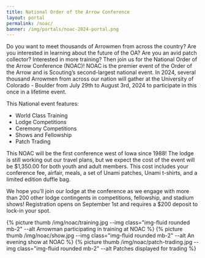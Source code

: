```yaml
---
title: National Order of the Arrow Conference
layout: portal
permalink: /noac/
banner: /img/portals/noac-2024-portal.png
---
```


<div class="row">
  <div class="col-md-8">
    <p>
      Do you want to meet thousands of Arrowmen from across the country? Are you interested in learning about the future of the OA? Are you an avid patch collector? Interested in more training? Then join us for the National Order of the Arrow Conference (NOAC)! NOAC is the premier event of the Order of the Arrow and is Scouting’s second-largest national event. In 2024, several thousand Arrowmen from across our nation will gather at the University of Colorado - Boulder from July 29th to August 3rd, 2024 to participate in this once in a lifetime event.
    </p>
    <p>
      This National event features:
      <ul>
        <li>World Class Training</li>
        <li>Lodge Competitions</li>
        <li>Ceremony Competitions</li>
        <li>Shows and Fellowship</li>
        <li>Patch Trading</li>
      </ul>
    </p>
    <p>
      This NOAC will be the first conference west of Iowa since 1988! The lodge is still working out our travel plans, but we expect the cost of the event will be $1,350.00 for both youth and adult members. This cost includes your conference fee, airfair, meals, a set of Unami patches, Unami t-shirts, and a limited edition duffle bag.
    </p>
    <p>
      We hope you’ll join our lodge at the conference as we engage with more than 200 other lodge contingents in competitions, fellowship, and stadium shows! Registration opens on September 1st and requires a $200 deposit to lock-in your spot.
    </p>
    <!-- <div class="row justify-content-center">
      <div class="col-md-4 text-center">
        <a href="#" class="btn btn-primary btn-block my-3">Registration Coming Soon</a>
      </div>
    </div> -->
    <!-- <div class="row">
      <div class="col">
        <div class="embed-responsive embed-responsive-16by9 mb-3">
          <iframe class="embed-responsive-item" src="https://www.youtube.com/embed/cQgiGEsCkPg" allow="accelerometer; autoplay; encrypted-media; gyroscope; picture-in-picture" allowfullscreen></iframe>
        </div>
      </div>
    </div> -->
  </div>

  <div class="col-md-4">
    {% picture thumb /img/noac/training.jpg --img class="img-fluid rounded mb-2" --alt Arrowman participating in training at NOAC %}
    {% picture thumb /img/noac/show.jpg --img class="img-fluid rounded mb-2" --alt An evening show at NOAC %}
    {% picture thumb /img/noac/patch-trading.jpg --img class="img-fluid rounded mb-2" --alt Patches displayed for trading %}
  </div>
</div>
